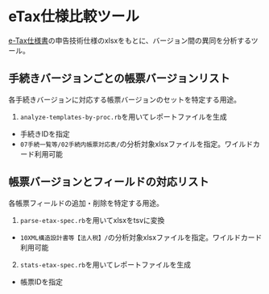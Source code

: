 # eTax仕様比較ツール

[e-Tax仕様書](https://www.e-tax.nta.go.jp/shiyo/index.htm#anc05)の申告技術仕様のxlsxをもとに、バージョン間の異同を分析するツール。


## 手続きバージョンごとの帳票バージョンリスト

各手続きバージョンに対応する帳票バージョンのセットを特定する用途。

1. `analyze-templates-by-proc.rb`を用いてレポートファイルを生成
  * 手続きIDを指定
  * `07手続一覧等/02手続内帳票対応表/`の分析対象xlsxファイルを指定。ワイルドカード利用可能


## 帳票バージョンとフィールドの対応リスト

各帳票フィールドの追加・削除を特定する用途。

1. `parse-etax-spec.rb`を用いてxlsxをtsvに変換
  * `10XML構造設計書等【法人税】/`の分析対象xlsxファイルを指定。ワイルドカード利用可能
2. `stats-etax-spec.rb`を用いてレポートファイルを生成
  * 帳票IDを指定
